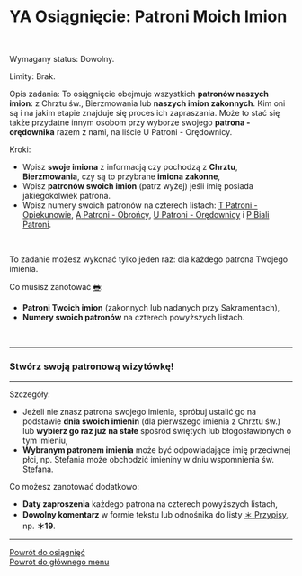 # <span class="status status-list"><span class="status status-list">YA</span> Osiągnięcie: Patroni Moich Imion</span>
<br />

<span class="status status-title">Wymagany status:</span> Dowolny.
<br />

<span class="status status-title">Limity:</span> Brak.
<br />

<span class="status status-title">Opis zadania:</span> To osiągnięcie obejmuje wszystkich **patronów naszych imion**: z Chrztu św., Bierzmowania lub **naszych imion zakonnych**. Kim oni są i na jakim etapie znajduje się proces ich zapraszania. Może to stać się także przydatne innym osobom przy wyborze swojego **patrona - orędownika** razem z nami, na liście <span class="status status-list"><span class="status status-red">U</span> Patroni - Orędownicy</span>.
<br />

<span class="status status-title">Kroki:</span>
- Wpisz **swoje imiona** z informacją czy pochodzą z **Chrztu**, **Bierzmowania**, czy są to przybrane **imiona zakonne**,
- Wpisz **patronów swoich imion** (patrz wyżej) jeśli imię posiada jakiegokolwiek patrona.
- Wpisz numery swoich patronów na czterech listach: [<span class="status status-list"><span class="status status-yellow">T</span> Patroni - Opiekunowie</span>](patroni_opiekunowie.md), [<span class="status status-list"><span class="status status-blue">A</span> Patroni - Obrońcy</span>](patroni_obroncy.md), [<span class="status status-list"><span class="status status-red">U</span> Patroni - Orędownicy</span>](patroni_oredownicy.md) i [<span class="status status-list"><span class="status status-white">P</span> Biali Patroni</span>](biali_patroni.md).
<br />

<span class="status status-title">To zadanie możesz wykonać tylko jeden raz:</span> dla każdego patrona Twojego imienia.
<br />

<span class="status status-title">Co musisz zanotować [🖶](wszystkie_materialy_do_pobrania.md#osiagniecie-patroni-moich-imion):</span>
- **Patroni Twoich imion** (zakonnych lub nadanych przy Sakramentach),
- **Numery swoich patronów** na czterech powyższych listach.
<br />

---
### <div class="colored centered">Stwórz swoją patronową wizytówkę!</div>

---
<span class="status status-title">Szczegóły:</span>
- Jeżeli nie znasz patrona swojego imienia, spróbuj ustalić go na podstawie **dnia swoich imienin** (dla pierwszego imienia z Chrztu św.) lub **wybierz go raz już na stałe** spośród świętych lub błogosławionych o tym imieniu,
- **Wybranym patronem imienia** może być odpowiadające imię przeciwnej płci, np. Stefania może obchodzić imieniny w dniu wspomnienia św. Stefana.

<span class="status status-title">Co możesz zanotować dodatkowo:</span>
- **Daty zaproszenia** każdego patrona na czterech powyższych listach,
- **Dowolny komentarz** w formie tekstu lub odnośnika do listy [<span class="status status-list"><span class="status status-list">＊</span> Przypisy</span>](przypisy.md), np. **＊19**.


---
[Powrót do osiągnięć](jak_zdobywac_osiagniecia.md)  
[Powrót do głównego menu](index.md)
